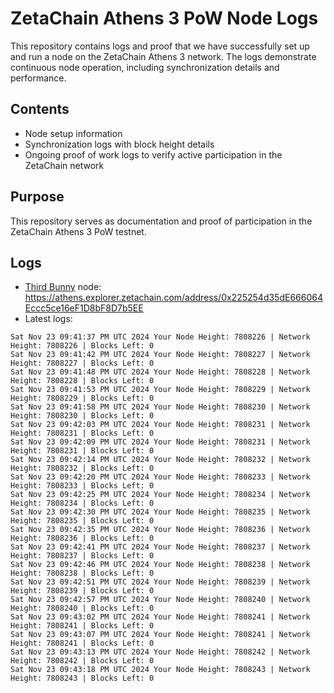 # ZetaChain Athens 3 PoW Node Logs
This repository contains logs and proof that we have successfully set up and run a node on the ZetaChain Athens 3 network. The logs demonstrate continuous node operation, including synchronization details and performance.

## Contents
- Node setup information
- Synchronization logs with block height details
- Ongoing proof of work logs to verify active participation in the ZetaChain network

## Purpose
This repository serves as documentation and proof of participation in the ZetaChain Athens 3 PoW testnet.

## Logs

- [Third Bunny](https://thirdbunny.xyz/) node: https://athens.explorer.zetachain.com/address/0x225254d35dE666064Eccc5ce16eF1D8bF8D7b5EE
- Latest logs:
```
Sat Nov 23 09:41:37 PM UTC 2024 Your Node Height: 7808226 | Network Height: 7808226 | Blocks Left: 0
Sat Nov 23 09:41:42 PM UTC 2024 Your Node Height: 7808227 | Network Height: 7808227 | Blocks Left: 0
Sat Nov 23 09:41:48 PM UTC 2024 Your Node Height: 7808228 | Network Height: 7808228 | Blocks Left: 0
Sat Nov 23 09:41:53 PM UTC 2024 Your Node Height: 7808229 | Network Height: 7808229 | Blocks Left: 0
Sat Nov 23 09:41:58 PM UTC 2024 Your Node Height: 7808230 | Network Height: 7808230 | Blocks Left: 0
Sat Nov 23 09:42:03 PM UTC 2024 Your Node Height: 7808231 | Network Height: 7808231 | Blocks Left: 0
Sat Nov 23 09:42:09 PM UTC 2024 Your Node Height: 7808231 | Network Height: 7808231 | Blocks Left: 0
Sat Nov 23 09:42:14 PM UTC 2024 Your Node Height: 7808232 | Network Height: 7808232 | Blocks Left: 0
Sat Nov 23 09:42:20 PM UTC 2024 Your Node Height: 7808233 | Network Height: 7808233 | Blocks Left: 0
Sat Nov 23 09:42:25 PM UTC 2024 Your Node Height: 7808234 | Network Height: 7808234 | Blocks Left: 0
Sat Nov 23 09:42:30 PM UTC 2024 Your Node Height: 7808235 | Network Height: 7808235 | Blocks Left: 0
Sat Nov 23 09:42:35 PM UTC 2024 Your Node Height: 7808236 | Network Height: 7808236 | Blocks Left: 0
Sat Nov 23 09:42:41 PM UTC 2024 Your Node Height: 7808237 | Network Height: 7808237 | Blocks Left: 0
Sat Nov 23 09:42:46 PM UTC 2024 Your Node Height: 7808238 | Network Height: 7808238 | Blocks Left: 0
Sat Nov 23 09:42:51 PM UTC 2024 Your Node Height: 7808239 | Network Height: 7808239 | Blocks Left: 0
Sat Nov 23 09:42:57 PM UTC 2024 Your Node Height: 7808240 | Network Height: 7808240 | Blocks Left: 0
Sat Nov 23 09:43:02 PM UTC 2024 Your Node Height: 7808241 | Network Height: 7808241 | Blocks Left: 0
Sat Nov 23 09:43:07 PM UTC 2024 Your Node Height: 7808241 | Network Height: 7808241 | Blocks Left: 0
Sat Nov 23 09:43:13 PM UTC 2024 Your Node Height: 7808242 | Network Height: 7808242 | Blocks Left: 0
Sat Nov 23 09:43:18 PM UTC 2024 Your Node Height: 7808243 | Network Height: 7808243 | Blocks Left: 0
```
